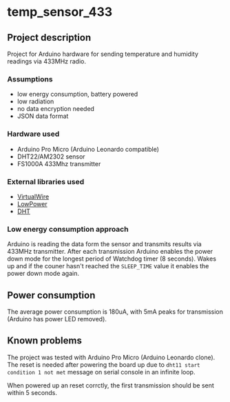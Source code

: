# temp_sensor_433

## Project description
Project for Arduino hardware for sending temperature and humidity readings via 433MHz radio.

### Assumptions
* low energy consumption, battery powered
* low radiation
* no data encryption needed
* JSON data format

### Hardware used
* Arduino Pro Micro (Arduino Leonardo compatible)
* DHT22/AM2302 sensor
* FS1000A 433Mhz transmitter

### External libraries used
* [VirtualWire](https://www.airspayce.com/mikem/arduino/VirtualWire/)
* [LowPower](https://github.com/rocketscream/Low-Power.git)
* [DHT](https://github.com/nettigo/DHT.git)

### Low energy consumption approach
Arduino is reading the data form the sensor and transmits results via 433MHz transmitter.
After each transmission Arduino enables the power down mode for the longest period of Watchdog timer (8 seconds). Wakes up and if the couner hasn't reached the `SLEEP_TIME` value it enables the power down mode again.

## Power consumption
The average power consumption is 180uA, with 5mA peaks for transmission (Arduino has power LED removed).

## Known problems
The project was tested with Arduino Pro Micro (Arduino Leonardo clone). The reset is needed after powering the board up due to `dht11 start condition 1 not met` message on serial console in an infinite loop.

When powered up an reset corrctly, the first transmission should be sent within 5 seconds.